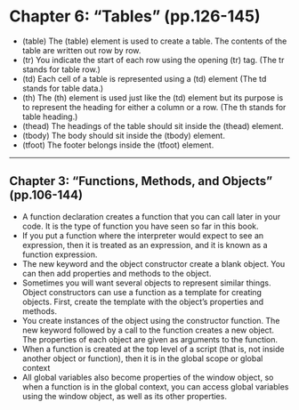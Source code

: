 # Chapter 6: “Tables” (pp.126-145)
- (table) The (table) element is used to create a table. The contents of the table are written out row by row.
- (tr) You indicate the start of each row using the opening (tr) tag. (The tr stands for table row.)
- (td) Each cell of a table is represented using a (td) element (The td stands for table data.)
- (th) The (th) element is used just like the (td) element but its purpose is to represent the heading for either a column or a row. (The th stands for table heading.)
- (thead) The headings of the table should sit inside the (thead) element. 
- (tbody) The body should sit inside the (tbody) element.
- (tfoot) The footer belongs inside the (tfoot) element.
<hr />
<h2>Chapter 3: “Functions, Methods, and Objects” (pp.106-144)</h2>
<ul>
  <li> A function declaration creates a function that you can call later in your code. It is the type of function you have seen so far in this book.</li>
  <li> If you put a function where the interpreter would expect to see an expression, then it is treated as an expression, and it is known as a function expression.</li>
  <li> The new keyword and the object constructor create a blank object. You can then add properties and methods to the object.</li>
  <li> Sometimes you will want several objects to represent similar things. Object constructors can use a function as a template for creating objects. First, create the template with the object’s properties and methods.</li>
  <li> You create instances of the object using the constructor function. The new keyword followed by a call to the function creates a new object. The properties of each object are given as arguments to the function.</li>
  <li> When a function is created at the top level of a script (that is, not inside another object or function), then it is in the global scope or global context</li>
  <li> All global variables also become properties of the window object, so when a function is in the global context, you can access global variables using the window object, as well as its other properties.</li>
  </ul>
  





